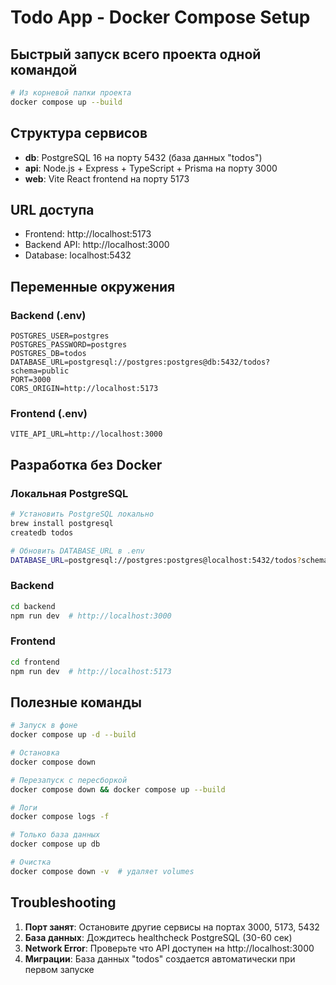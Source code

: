 # Todo App - Docker Compose Setup

## Быстрый запуск всего проекта одной командой

```bash
# Из корневой папки проекта
docker compose up --build
```

## Структура сервисов

- **db**: PostgreSQL 16 на порту 5432 (база данных "todos")
- **api**: Node.js + Express + TypeScript + Prisma на порту 3000  
- **web**: Vite React frontend на порту 5173

## URL доступа

- Frontend: http://localhost:5173
- Backend API: http://localhost:3000
- Database: localhost:5432

## Переменные окружения

### Backend (.env)
```
POSTGRES_USER=postgres
POSTGRES_PASSWORD=postgres
POSTGRES_DB=todos
DATABASE_URL=postgresql://postgres:postgres@db:5432/todos?schema=public
PORT=3000
CORS_ORIGIN=http://localhost:5173
```

### Frontend (.env)
```
VITE_API_URL=http://localhost:3000
```

## Разработка без Docker

### Локальная PostgreSQL
```bash
# Установить PostgreSQL локально
brew install postgresql
createdb todos

# Обновить DATABASE_URL в .env
DATABASE_URL=postgresql://postgres:postgres@localhost:5432/todos?schema=public
```

### Backend
```bash
cd backend
npm run dev  # http://localhost:3000
```

### Frontend  
```bash
cd frontend
npm run dev  # http://localhost:5173
```

## Полезные команды

```bash
# Запуск в фоне
docker compose up -d --build

# Остановка
docker compose down

# Перезапуск с пересборкой
docker compose down && docker compose up --build

# Логи
docker compose logs -f

# Только база данных
docker compose up db

# Очистка
docker compose down -v  # удаляет volumes
```

## Troubleshooting

1. **Порт занят**: Остановите другие сервисы на портах 3000, 5173, 5432
2. **База данных**: Дождитесь healthcheck PostgreSQL (30-60 сек)
3. **Network Error**: Проверьте что API доступен на http://localhost:3000
4. **Миграции**: База данных "todos" создается автоматически при первом запуске